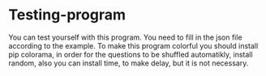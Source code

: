 # Testing-program
You can test yourself with this program.
You need to fill in the json file according to the example. To make this program colorful you should install pip colorama, in order for the questions to be shuffled automatikly, install random, also you can install time, to make delay, but it is not necessary.
